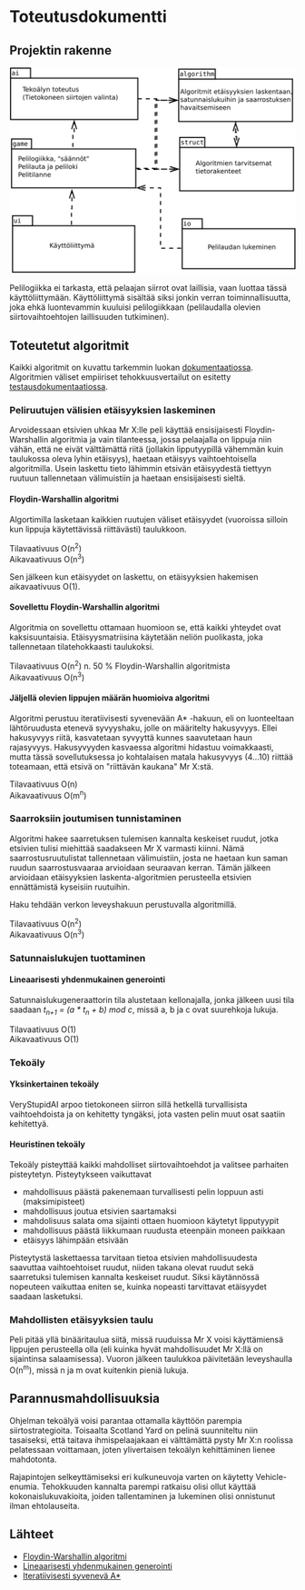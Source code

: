 # Toteutusdokumentti

## Projektin rakenne

![Arkkitehtuuri](arkkitehtuuri.svg)

Pelilogiikka ei tarkasta, että pelaajan siirrot ovat laillisia, vaan luottaa tässä käyttöliittymään. Käyttöliittymä sisältää siksi jonkin verran toiminnallisuutta, joka ehkä luontevammin kuuluisi pelilogiikkaan (pelilaudalla olevien siirtovaihtoehtojen laillisuuden tutkiminen).

## Toteutetut algoritmit

Kaikki algoritmit on kuvattu tarkemmin luokan [dokumentaatiossa](https://artoh.github.io/Jokiniemi/apidocs/). Algoritmien väliset empiiriset tehokkuusvertailut on esitetty [testausdokumentaatiossa](testaus.md).

### Peliruutujen välisien etäisyyksien laskeminen

Arvoidessaan etsivien uhkaa Mr X:lle peli käyttää ensisijaisesti Floydin-Warshallin algoritmia ja vain tilanteessa, jossa pelaajalla on lippuja niin vähän, että ne eivät välttämättä riitä (jollakin lipputyypillä vähemmän kuin taulukossa oleva lyhin etäisyys), haetaan etäisyys vaihtoehtoisella algoritmilla. Usein laskettu tieto lähimmin etsivän etäisyydestä tiettyyn ruutuun tallennetaan välimuistiin ja haetaan ensisijaisesti sieltä.

#### Floydin-Warshallin algoritmi

Algortimilla lasketaan kaikkien ruutujen väliset etäisyydet (vuoroissa silloin kun lippuja käytettävissä riittävästi) taulukkoon.

Tilavaativuus O(n<sup>2</sup>)  
Aikavaativuus O(n<sup>3</sup>)

Sen jälkeen kun etäisyydet on laskettu, on etäisyyksien hakemisen aikavaativuus O(1).

#### Sovellettu Floydin-Warshallin algoritmi

Algoritmia on sovellettu ottamaan huomioon se, että kaikki yhteydet ovat kaksisuuntaisia. Etäisyysmatriisina käytetään neliön puolikasta, joka tallennetaan tilatehokkaasti taulukoksi.

Tilavaativuus  O(n<sup>2</sup>) n. 50 % Floydin-Warshallin algoritmista  
Aikavaativuus  O(n<sup>3</sup>)

#### Jäljellä olevien lippujen määrän huomioiva algoritmi

Algoritmi perustuu iteratiivisesti syvenevään A* -hakuun, eli on luonteeltaan lähtöruudusta etenevä syvyyshaku, jolle on määritelty hakusyvyys. Ellei hakusyvyys riitä, kasvatetaan syvyyttä kunnes saavutetaan haun rajasyvyys. Hakusyvyyden kasvaessa algoritmi hidastuu voimakkaasti, mutta tässä sovellutuksessa jo kohtalaisen matala hakusyvyys (4...10) riittää toteamaan, että etsivä on "riittävän kaukana" Mr X:stä.

Tilavaativuus O(n)  
Aikavaativuus O(m<sup>n</sup>)


### Saarroksiin joutumisen tunnistaminen

Algoritmi hakee saarretuksen tulemisen kannalta keskeiset ruudut, jotka etsivien tulisi miehittää saadakseen Mr X varmasti kiinni. Nämä saarrostusruutulistat tallennetaan välimuistiin, josta ne haetaan kun saman ruudun saarrostusvaaraa arvioidaan seuraavan kerran. Tämän jälkeen arvioidaan etäisyyksien laskenta-algoritmien perusteella etsivien ennättämistä kyseisiin ruutuihin.

Haku tehdään verkon leveyshakuun perustuvalla algoritmillä.

Tilavaativuus O(n<sup>2</sup>)  
Aikavaativuus O(n<sup>3</sup>)

### Satunnaislukujen tuottaminen

#### Lineaarisesti yhdenmukainen generointi

Satunnaislukugeneraattorin tila alustetaan kellonajalla, jonka jälkeen uusi tila saadaan  *t<sub>n+1</sub> = (a * t<sub>n</sub> + b) mod c*, missä a, b ja c ovat suurehkoja lukuja.

Tilavaativuus O(1)  
Aikavaativuus O(1)

### Tekoäly

#### Yksinkertainen tekoäly

VeryStupidAI arpoo tietokoneen siirron sillä hetkellä turvallisista vaihtoehdoista ja on kehitetty tyngäksi, jota vasten pelin muut osat saatiin kehitettyä.

#### Heuristinen tekoäly

Tekoäly pisteyttää kaikki mahdolliset siirtovaihtoehdot ja valitsee parhaiten pisteytetyn. Pisteytykseen vaikuttavat

- mahdollisuus päästä pakenemaan turvallisesti pelin loppuun asti (maksimipisteet)
- mahdollisuus joutua etsivien saartamaksi
- mahdolisuus salata oma sijainti ottaen huomioon käytetyt lipputyypit
- mahdollisuus päästä liikkumaan ruudusta eteenpäin moneen paikkaan
- etäisyys lähimpään etsivään

Pisteytystä laskettaessa tarvitaan tietoa etsivien mahdollisuudesta saavuttaa vaihtoehtoiset ruudut, niiden takana olevat ruudut sekä saarretuksi tulemisen kannalta keskeiset ruudut. Siksi käytännössä nopeuteen vaikuttaa eniten se, kuinka nopeasti tarvittavat etäisyydet saadaan lasketuksi.

### Mahdollisten etäisyyksien taulu

Peli pitää yllä binääritaulua siitä, missä ruuduissa Mr X voisi käyttämiensä lippujen perusteella olla (eli kuinka hyvät mahdollisuudet Mr X:llä on sijaintinsa salaamisessa). Vuoron jälkeen taulukkoa päivitetään leveyshaulla O(n<sup>m</sup>), missä n ja m ovat kuitenkin pieniä lukuja.

## Parannusmahdollisuuksia

Ohjelman tekoälyä voisi parantaa ottamalla käyttöön parempia siirtostrategioita. Toisaalta Scotland Yard on pelinä suunniteltu niin tasaiseksi, että taitava ihmispelaajakaan ei välttämättä pysty Mr X:n roolissa pelatessaan voittamaan, joten ylivertaisen tekoälyn kehittäminen lienee mahdotonta.

Rajapintojen selkeyttämiseksi eri kulkuneuvoja varten on käytetty Vehicle-enumia. Tehokkuuden kannalta parempi ratkaisu olisi ollut käyttää kokonaislukuvakioita, joiden tallentaminen ja lukeminen olisi onnistunut ilman ehtolauseita.

## Lähteet

- [Floydin-Warshallin algoritmi](https://en.wikipedia.org/wiki/Floyd%E2%80%93Warshall_algorithm)
- [Lineaarisesti yhdenmukainen generointi](https://en.wikipedia.org/wiki/Linear_congruential_generator)
- [Iteratiivisesti syvenevä A*](https://en.wikipedia.org/wiki/Iterative_deepening_A*)
